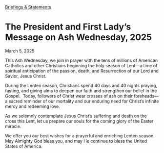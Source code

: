 [Briefings &amp; Statements](https://www.whitehouse.gov/briefings-statements/)

# **The President and First Lady’s Message on Ash Wednesday, 2025**

March 5, 2025

This Ash Wednesday, we join in prayer with the tens of millions of American Catholics and other Christians beginning the holy season of Lent—a time of spiritual anticipation of the passion, death, and Resurrection of our Lord and Savior, Jesus Christ.

During the Lenten season, Christians spend 40 days and 40 nights praying, fasting, and giving alms to deepen our faith and strengthen our belief in the Gospel.  Today, followers of Christ wear crosses of ash on their foreheads—a sacred reminder of our mortality and our enduring need for Christ’s infinite mercy and redeeming love.

As we solemnly contemplate Jesus Christ’s suffering and death on the cross this Lent, let us prepare our souls for the coming glory of the Easter miracle.

We offer you our best wishes for a prayerful and enriching Lenten season.  May Almighty God bless you, and may He continue to bless the United States of America.

